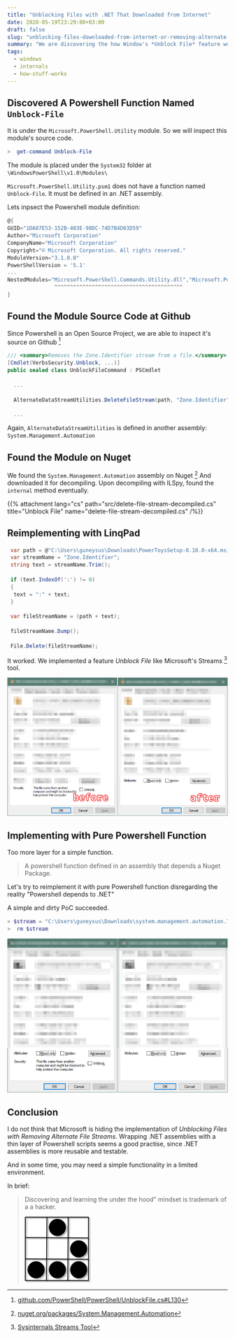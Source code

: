 ```yaml
---
title: "Unblocking Files with .NET That Downloaded from Internet"
date: 2020-05-19T23:29:00+03:00
draft: false
slug: "unblocking-files-downloaded-from-internet-or-removing-alternate-data-streams"
summary: "We are discovering the how Window's *Unblock File* feature works and how to implement a *Unblock File* feature with .NET, like Sysinternals Streams tool."
tags:
  - windows
  - internals
  - how-stuff-works
---
```


## Discovered A Powershell Function Named `Unblock-File`

It is under the `Microsoft.PowerShell.Utility` module. So we will inspect this module's source code.

```powershell
>  get-command Unblock-File                                                                                                                                                                                                                                                                                                                                                                                                                                                               CommandType     Name                                               Version    Source                                                                                                                                                         -----------     ----                                               -------    ------                                                                                                                                                         Cmdlet          Unblock-File                                       3.1.0.0    Microsoft.PowerShell.Utility
```

The module is placed under the `System32` folder at `\WindowsPowerShell\v1.0\Modules\`

`Microsoft.PowerShell.Utility.psm1` does not have a function named `Unblock-File`. It must be defined in an .NET assembly.

Lets inpsect the Powershell module definition:

```powershell
@{
GUID="1DA87E53-152B-403E-98DC-74D7B4D63D59"
Author="Microsoft Corporation"
CompanyName="Microsoft Corporation"
Copyright="© Microsoft Corporation. All rights reserved."
ModuleVersion="3.1.0.0"
PowerShellVersion = '5.1'
...
NestedModules="Microsoft.PowerShell.Commands.Utility.dll","Microsoft.PowerShell.Utility.psm1"
               ^^^^^^^^^^^^^^^^^^^^^^^^^^^^^^^^^^^^^^^^^
}
```

## Found the Module Source Code at Github

Since Powershell is an Open Source Project, we are able to inspect it's source on Github [^github]

```csharp
/// <summary>Removes the Zone.Identifier stream from a file.</summary>
[Cmdlet(VerbsSecurity.Unblock, ...)]
public sealed class UnblockFileCommand : PSCmdlet

  ...

  AlternateDataStreamUtilities.DeleteFileStream(path, "Zone.Identifier");

  ...
```

Again, `AlternateDataStreamUtilities` is defined in another assembly: `System.Management.Automation`

## Found the Module on Nuget

We found the `System.Management.Automation` assembly on Nuget [^nuget]
And downloaded it for decompiling.
Upon decompiling with ILSpy, found the `internal` method eventually.

{{% attachment lang="cs" path="src/delete-file-stream-decompiled.cs" title="Unblock File" name="delete-file-stream-decompiled.cs" /%}}

## Reimplementing with LinqPad

```csharp
 var path = @"C:\Users\guneysus\Downloads\PowerToysSetup-0.18.0-x64.msi";
 var streamName = "Zone.Identifier";
 string text = streamName.Trim();

 if (text.IndexOf(':') != 0)
 {
  text = ":" + text;
 }

 var fileStreamName = (path + text);

 fileStreamName.Dump();

 File.Delete(fileStreamName);
```

It worked. We implemented a feature *Unblock File* like Microsoft's Streams [^streams] tool.

![removing file](img/w09bA9WVig.png)

## Implementing with Pure Powershell Function

Too more layer for a simple function.
> A powershell function defined in an assembly that depends a Nuget Package.

Let's try to reimplement it with pure Powershell function disregarding the reality "Powershell depends to .NET"

A simple and dirty PoC succeeded.

```powershell
> $stream = "C:\Users\guneysus\Downloads\system.management.automation.7.0.1.nupkg:Zone.Identifier"
>  rm $stream
```

![removing file streams with powershell](img/XGAt3SpdCl.png)

## Conclusion

I do not think that Microsoft is hiding the implementation of *Unblocking Files with Removing Alternate File Streams*.
Wrapping .NET assemblies with a thin layer of Powershell scripts seems a good practise, since .NET assemblies is more reusable and testable.

And in some time, you may need a simple functionality in a limited environment.

In brief:

> Discovering and learning the under the hood" mindset is trademark of a a hacker.
> 
> ![hacker logo](img/HackerLogo-small.png)




[^nuget]: [nuget.org/packages/System.Management.Automation](https://www.nuget.org/packages/System.Management.Automation)
[^github]: [github.com/PowerShell/PowerShell/UnblockFile.cs#L130](https://github.com/PowerShell/PowerShell/blob/056b9d7/src/Microsoft.PowerShell.Commands.Utility/commands/utility/UnblockFile.cs#L130)
[^streams]: [Sysinternals Streams Tool](https://docs.microsoft.com/en-us/sysinternals/downloads/streams)
